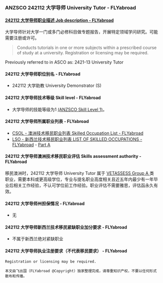 ### ANZSCO 242112 大学导师 University Tutor - FLYabroad ###

####  [242112 大学导师职业描述 Job description - FLYabroad](http://www.flyabroadvisa.com/anzsco/2421.html#242112)

大学导师针对大学一门或多门必修科目做专题报告，开展特定领域学问研究。可能需要注册或许可。

> Conducts tutorials in one or more subjects within a prescribed course of study at a university. Registration or licensing may be required.

Previously referred to in ASCO as:
2421-13 University Tutor

#### 242112 大学导师职位别名 - FLYabroad
 
- 242112 大学助教 University Demonstrator (S)

#### 242112 大学导师技术等级 Skill level - FLYabroad

- 大学导师的技能等级为1 [(ANZSCO Skill Level 1)](http://www.flyabroadvisa.com/anzsco/)。

#### 242112 大学导师所属职业列表 - FLYabroad

- [CSOL - 澳洲技术移民职业列表 Skilled Occupation List - FLYabroad](http://www.flyabroadvisa.com/sol/)
- [LSO - 新西兰技术移民职业列表 LIST OF SKILLED OCCUPATIONS - FLYabroad](http://nz.flyabroadvisa.com/lso/) - [Part A](parta)

#### 242112 大学导师澳洲技术移民职业评估 Skills assessment authority - FLYabroad

移民澳洲时，242112 大学导师 University Tutor 属于 [VETASSESS Group A ](http://www.flyabroadvisa.com/ass/vetassess.html)类职业，需要本科或更高级学位，专业与提名职业高度相关且近五年内最少有一年毕业后相关工作经验，不认可学位前工作经验。职业评估不需要雅思，评估函永久有效。

#### 242112 大学导师州担保情况 - FLYabroad

- 无

#### 242112 大学导师新西兰技术移民紧缺职业加分要求 - FLYabroad

- 不属于新西兰绝对紧缺职业

#### 242112 大学导师执业注册要求（不代表移民要求） - FLYabroad

    Registration or licensing may be required.

`本文由飞出国（FLYabroad @Copyright）独家整理完成，请尊重知识产权，不要以任何形式散布和传播。`